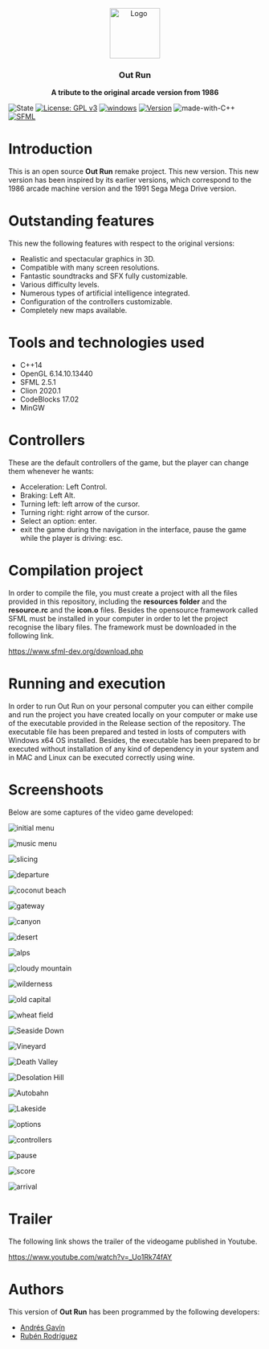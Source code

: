 <p align="center">
  <img src="https://i.ibb.co/d6hxFq1/logo.png" alt="Logo" width=100 height=100>

  <h3 align="center">Out Run</h3>

  <p align="center">
    <b>A tribute to the original arcade version from 1986</b> <br>
  </p>
</p>

![State](https://img.shields.io/badge/Context-Up%20to%20date-%20%2329f305)
[![License: GPL v3](https://img.shields.io/badge/License-GPLv3-blue.svg)](https://www.gnu.org/licenses/gpl-3.0) 
[![windows](https://img.shields.io/badge/Windows%20-compatible-f305b2.svg)](https://www.microsoft.com/es-es/windows) 
[![Version](https://img.shields.io/badge/Version%20-1.0-0fd5f9.svg)](https://github.com/ZgzInfinity/OutRun/releases)
![made-with-C++](https://img.shields.io/badge/Made%20with-C++-600ff9.svg)
[![SFML](https://img.shields.io/badge/Requeriment%20-SFML-f9720f.svg)](https://www.sfml-dev.org/)

# Introduction

This is an open source **Out Run** remake project. This new version. This new version has been inspired by its earlier versions,
which correspond to the 1986 arcade machine version and the 1991 Sega Mega Drive version.

# Outstanding features

This new the following features with respect to the original versions:

* Realistic and spectacular graphics in 3D.
* Compatible with many screen resolutions.
* Fantastic soundtracks and SFX fully customizable.
* Various difficulty levels.
* Numerous types of artificial intelligence integrated.
* Configuration of the controllers customizable.
* Completely new maps available.

# Tools and technologies used
* C++14
* OpenGL 6.14.10.13440
* SFML 2.5.1
* Clion 2020.1
* CodeBlocks 17.02
* MinGW 

# Controllers

These are the default controllers of the game, but the player can change them whenever he wants:

* Acceleration: Left Control.
* Braking: Left Alt.
* Turning left: left arrow of the cursor.
* Turning right: right arrow of the cursor.
* Select an option: enter.
* exit the game during the navigation in the interface, pause the game while the player is driving: esc.

# Compilation project

In order to compile the file, you must create a project with all the files provided in this repository, including the 
**resources folder** and the **resource.rc** and the **icon.o** files. Besides the opensource framework called SFML must be
installed in your computer in order to let the project recognise the libary files. The framework must be downloaded in the
following link.

https://www.sfml-dev.org/download.php

# Running and execution

In order to run Out Run on your personal computer you can either compile and run the project you have created locally 
on your computer or make use of the executable provided in the Release section of the repository. The executable file has
been prepared and tested in losts of computers with Windows x64 OS installed. Besides, the executable has been prepared to br
executed without installation of any kind of dependency in your system and in MAC and Linux can be executed correctly using 
wine.

# Screenshoots

Below are some captures of the video game developed:

![initial menu](https://i.ibb.co/3CjNq8j/46.jpg)

![music menu](https://i.ibb.co/J39HQjp/48.jpg)

![slicing](https://i.ibb.co/BT30R7D/22.jpg)

![departure](https://i.ibb.co/0M31dPL/25.jpg)

![coconut beach](https://i.ibb.co/8mFp5Jf/29.jpg)

![gateway](https://i.ibb.co/N6m8qx0/30.jpg)

![canyon](https://i.ibb.co/LZCy8Tz/31.jpg)

![desert](https://i.ibb.co/wyQFXzg/32.jpg)

![alps](https://i.ibb.co/MNSks9G/33.jpg)

![cloudy mountain](https://i.ibb.co/hLXDJt5/34.jpg)

![wilderness](https://i.ibb.co/qRz9C14/35.jpg)

![old capital](https://i.ibb.co/r5XrDVM/36.jpg)

![wheat field](https://i.ibb.co/GczNQWM/37.jpg)

![Seaside Down](https://i.ibb.co/Gktfwkr/38.jpg)

![Vineyard](https://i.ibb.co/yyC6nvC/39.jpg)

![Death Valley](https://i.ibb.co/mGDjjpY/40.jpg)

![Desolation Hill](https://i.ibb.co/jMP2TRt/41.jpg)

![Autobahn](https://i.ibb.co/LhWD4ZX/42.jpg)

![Lakeside](https://i.ibb.co/jvzPhGJ/43.jpg)

![options](https://i.ibb.co/LxjvtcL/53.jpg)

![controllers](https://i.ibb.co/rbB57mn/56.jpg)

![pause](https://i.ibb.co/RS1dkST/52.jpg)

![score](https://i.ibb.co/19qs10b/27.jpg)

![arrival](https://i.ibb.co/drwJnx7/58.jpg)

# Trailer

The following link shows the trailer of the videogame published in Youtube.

https://www.youtube.com/watch?v=_Uo1Rk74fAY

# Authors

This version of **Out Run** has been programmed by the following developers:

* [Andrés Gavín](https://github.com/agavinm)
* [Rubén Rodríguez](https://github.com/ZgzInfinity)






